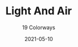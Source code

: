 ---
image_primary: "img/product_main_153_Light-Air-Top2.jpg"
image_secondary: "img/colorway_153_light-air-cloud.JPG"
description: "A%20subtle%2C%20restrained%20sheen.%A0%20A%20quiet%2C%20almost%20imperceptible%20striae%20effect%20adding%20to%20its%20tranquil%20dimensionality.%A0%20Beautiful%2C%20perfect%20colors%20serving%20to%20elevate%20any%20sensibly%20curated%20contemporary%20environment.%A0%20Engineered%20for%20both%20contract%20drape%20and%20heavy%20duty%20upholstery%2C%20LIGHT%20AND%20AIR%20is%20both%20self-possessed%20and%20controlled%20in%20its%20honest%20comportment."
tags: 
  - "Textiles"
designer: "Joseph Noble"
href: "https://www.josephnoble.com/collections/light-and-air/"
title: "Light And Air"
subtitle: "19 Colorways"
category: "Textiles"
manufacturer: "Joseph Noble"
slug: "/manufacturers/joseph-noble/textiles/joseph-noble-light-and-air"
date: "2021-05-10"
---